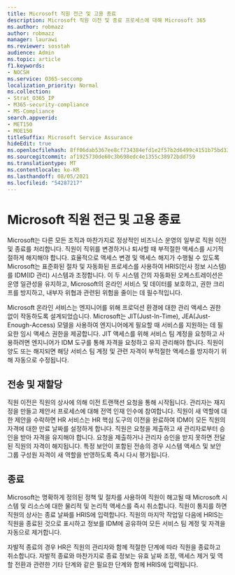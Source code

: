 ```yaml
---
title: Microsoft 직원 전근 및 고용 종료
description: Microsoft 직원 이전 및 종료 프로세스에 대해 Microsoft 365
ms.author: robmazz
author: robmazz
manager: laurawi
ms.reviewer: sosstah
audience: Admin
ms.topic: article
f1.keywords:
- NOCSH
ms.service: O365-seccomp
localization_priority: Normal
ms.collection:
- Strat_O365_IP
- M365-security-compliance
- MS-Compliance
search.appverid:
- MET150
- MOE150
titleSuffix: Microsoft Service Assurance
hideEdit: true
ms.openlocfilehash: 8ff06dab5367ee8cf734384efd1e2f57b2d6499c4151b75bd335693852dead47
ms.sourcegitcommit: af1925730de60c3b698edc4e1355c38972bdd759
ms.translationtype: MT
ms.contentlocale: ko-KR
ms.lasthandoff: 08/05/2021
ms.locfileid: "54287217"
---
```

# <a name="microsoft-employee-transfer-and-termination"></a>Microsoft 직원 전근 및 고용 종료

Microsoft는 다른 모든 조직과 마찬가지로 정상적인 비즈니스 운영의 일부로 직원 이전 및 종료를 처리합니다. 직원이 직위를 변경하거나 퇴사할 때 부적절한 액세스를 시기적절하게 해지해야 합니다. 효율적으로 액세스 변경 및 액세스 해지가 수행될 수 있도록 Microsoft는 표준화된 절차 및 자동화된 프로세스를 사용하여 HRIS(인사 정보 시스템)를 IDM(ID 관리) 시스템과 조정합니다. 이 두 시스템 간의 자동화된 오케스트레이션은 운영 일관성을 유지하고, Microsoft의 온라인 서비스 및 데이터를 보호하고, 권한 크리프를 방지하고, 내부자 위협과 관련된 위험을 줄이는 데 필수적입니다.

Microsoft 온라인 서비스는 엔지니어를 위해 프로덕션 환경에 대한 관리 액세스 권한 없이 작동하도록 설계되었습니다. Microsoft는 JIT(Just-In-Time), JEA(Just-Enough-Access) 모델을 사용하여 엔지니어에게 필요할 때 서비스를 지원하는 데 필요한 임시 액세스 권한을 제공합니다. JIT 액세스를 위해 서비스 팀 계정을 요청하고 사용하려면 엔지니어가 IDM 도구를 통해 자격을 요청하고 유지 관리해야 합니다. 직원이 양도 또는 해지되면 해당 서비스 팀 계정 및 관련 자격이 부적절한 액세스를 방지하기 위해 자동으로 수정됩니다.

## <a name="transfer-and-reassignment"></a>전송 및 재할당

직원 이전은 직원의 상사에 의해 이전 트랜잭션 요청을 통해 시작됩니다. 관리자는 재지정을 만들고 제안서 프로세스에 대해 전역 인재 인수에 참여합니다. 직원이 새 역할에 대한 제안을 수락하면 HR 서비스는 HR 핵심 도구의 이전을 완료하여 IDM이 모든 직원의 자격에 대한 만료 날짜를 설정하게 합니다. 직원은 요청을 제출하고 새 관리자로부터 승인을 받아 자격을 유지해야 합니다. 요청을 제출하거나 관리자 승인을 받지 못하면 전달된 직원의 자격이 해지됩니다. 특정 보안이 포함된 전송의 경우 시스템 액세스 및 보안 그룹 구성원 자격이 새 역할을 반영하도록 즉시 다시 평가됩니다.

## <a name="termination"></a>종료

Microsoft는 명확하게 정의된 정책 및 절차를 사용하여 직원이 해고될 때 Microsoft 시스템 및 리소스에 대한 물리적 및 논리적 액세스를 즉시 취소합니다. 직원이 통지를 하면 직원의 상사는 종료 날짜를 HRIS에 입력합니다. 직원의 마지막 작업일 다음에 HRIS는 직원을 종료된 것으로 표시하고 정보를 IDM에 공유하여 모든 서비스 팀 계정 및 자격을 자동으로 제거합니다.

자발적 종료의 경우 HR은 직원의 관리자와 함께 적절한 단계에 따라 직원을 종료하고 취소합니다. 자발적 종료와 마찬가지로 종료 정보는 유효 날짜 조정, 액세스 제거 및 역할 전환과 관련한 기타 단계와 같은 필요한 단계와 함께 HRIS에 입력됩니다.
